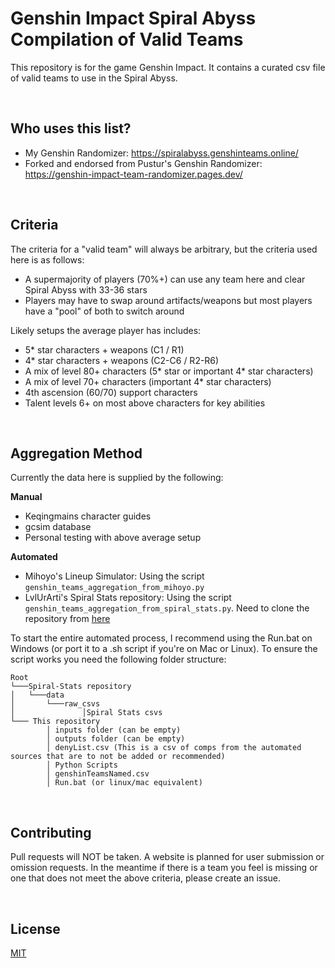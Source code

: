 # Genshin Impact Spiral Abyss Compilation of Valid Teams

This repository is for the game Genshin Impact.
It contains a curated csv file of valid teams to use in the Spiral Abyss.

&nbsp;

## Who uses this list?

- My Genshin Randomizer: https://spiralabyss.genshinteams.online/
- Forked and endorsed from Pustur's Genshin Randomizer: https://genshin-impact-team-randomizer.pages.dev/

&nbsp;

## Criteria

The criteria for a "valid team" will always be arbitrary, but the criteria used here is as follows:

- A supermajority of players (70%+) can use any team here and clear Spiral Abyss with 33-36 stars
- Players may have to swap around artifacts/weapons but most players have a "pool" of both to switch around

Likely setups the average player has includes:

- 5\* star characters + weapons (C1 / R1)
- 4\* star characters + weapons (C2-C6 / R2-R6)
- A mix of level 80+ characters (5* star or important 4* star characters)
- A mix of level 70+ characters (important 4\* star characters)
- 4th ascension (60/70) support characters
- Talent levels 6+ on most above characters for key abilities

&nbsp;

## Aggregation Method

Currently the data here is supplied by the following:

**Manual**

- Keqingmains character guides
- gcsim database
- Personal testing with above average setup

**Automated**

- Mihoyo's Lineup Simulator: Using the script `genshin_teams_aggregation_from_mihoyo.py`
- LvlUrArti's Spiral Stats repository: Using the script `genshin_teams_aggregation_from_spiral_stats.py`. Need to clone the repository from [here](https://github.com/piedorr/Spiral-Stats)

To start the entire automated process, I recommend using the Run.bat on Windows (or port it to a .sh script if you're on Mac or Linux). To ensure the script works you need the following folder structure:

```
Root
└───Spiral-Stats repository
│   └───data
│       └───raw_csvs
│               │Spiral Stats csvs
└─── This repository
        │ inputs folder (can be empty)
        │ outputs folder (can be empty)
        │ denyList.csv (This is a csv of comps from the automated sources that are to not be added or recommended)
        │ Python Scripts
        │ genshinTeamsNamed.csv
        │ Run.bat (or linux/mac equivalent)
```

&nbsp;

## Contributing

Pull requests will NOT be taken. A website is planned for user submission or omission requests. In the meantime if there is a team you feel is missing or one that does not meet the above criteria, please create an issue.

&nbsp;

## License

[MIT](https://choosealicense.com/licenses/mit/)
